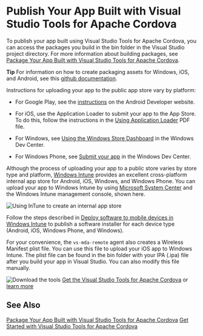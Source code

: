 # Publish Your App Built with Visual Studio Tools for Apache Cordova

To publish your app built using Visual Studio Tools for Apache Cordova, you can access the packages you build in the bin folder in the Visual Studio project directory. For more information about building packages, see [Package Your App Built with Visual Studio Tools for Apache Cordova](https://msdn.microsoft.com/en-us/library/dn757048.aspx).

**Tip** For information on how to create packaging assets for Windows, iOS, and Android, see this [github documentation](https://github.com/Microsoft/cordova-docs/tree/master/tutorial-package-publish).

Instructions for uploading your app to the public app store vary by platform:

*   For Google Play, see the [instructions](https://support.google.com/googleplay/android-developer/answer/113469?hl=en) on the Android Developer website.

*   For iOS, use the Application Loader to submit your app to the App Store. To do this, follow the instructions in the [Using Application Loader](https://itunesconnect.apple.com/docs/UsingApplicationLoader.pdf) PDF file.

*   For Windows, see [Using the Windows Store Dashboard](https://msdn.microsoft.com/library/windows/apps/hh967767.aspx) in the Windows Dev Center.

*   For Windows Phone, see [Submit your app](https://msdn.microsoft.com/library/windowsphone/help/jj206724.aspx) in the Windows Dev Center.

Although the process of uploading your app to a public store varies by store type and platform, [Windows Intune](https://www.microsoft.com/server-cloud/products/windows-intune/default.aspx#fbid=Zjhx4IFbY3b) provides an excellent cross-platform internal app store for Android, iOS, Windows, and Windows Phone. You can upload your app to Windows Intune by using [Microsoft System Center](https://www.microsoft.com/server-cloud/products/system-center-2012-r2/default.aspx#fbid=Zjhx4IFbY3b) and the Windows Intune management console, shown here.

![Using InTune to create an internal app store](https://i-msdn.sec.s-msft.com/dynimg/IC742603.png "Using InTune to create an internal app store")

Follow the steps described in [Deploy software to mobile devices in Windows Intune](https://technet.microsoft.com/library/dn646972.aspx) to publish a software installer for each device type (Android, iOS, Windows Phone, and Windows).

For your convenience, the `vs-mda-remote` agent also creates a Wireless Manifest plist file. You can use this file to upload your iOS app to Windows Intune. The plist file can be found in the bin folder with your IPA (.ipa) file after you build your app in Visual Studio. You can also modify this file manually.

![Download the tools](https://i-msdn.sec.s-msft.com/dynimg/IC795792.png "Download the tools") [Get the Visual Studio Tools for Apache Cordova](http://aka.ms/mchm38) or [learn more](https://www.visualstudio.com/cordova-vs.aspx)

## See Also

[Package Your App Built with Visual Studio Tools for Apache Cordova](https://msdn.microsoft.com/en-us/library/dn757048.aspx)
[Get Started with Visual Studio Tools for Apache Cordova](https://msdn.microsoft.com/en-us/library/dn771545.aspx)


  
